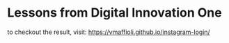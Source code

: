 # Lessons from Digital Innovation One 

to checkout the result, visit:
https://vmaffioli.github.io/instagram-login/
